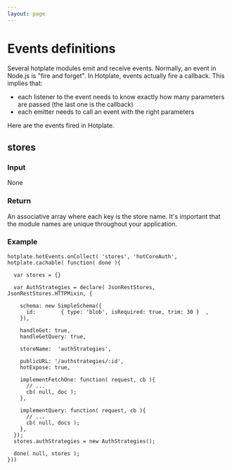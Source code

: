 ```yaml
---
layout: page
---
```


# Events definitions

Several hotplate modules emit and receive events. Normally, an event in Node.js is "fire and forget". In Hotplate, events actually fire a callback. This implies that:

* each listener to the event needs to know exactly how many parameters are passed (the last one is the callback)
* each emitter needs to call an event with the right parameters

Here are the events fired in Hotplate.

## stores

### Input

None

### Return

An associative array where each key is the store name. It's important that the module names are unique throughout your application.

### Example

    hotplate.hotEvents.onCollect( 'stores', 'hotCoreAuth', hotplate.cachable( function( done ){

      var stores = {}

      var AuthStrategies = declare( JsonRestStores, JsonRestStores.HTTPMixin, {

        schema: new SimpleSchema({
          id:        { type: 'blob', isRequired: true, trim: 30 }  ,
        }),

        handleGet: true,
        handleGetQuery: true,

        storeName:  'authStrategies',

        publicURL: '/authstrategies/:id',
        hotExpose: true,

        implementFetchOne: function( request, cb ){
          // ...
          cb( null, doc );
        },

        implementQuery: function( request, cb ){
          // ...
          cb( null, docs );
        },
      });
      stores.authStrategies = new AuthStrategies();

      done( null, stores );
    }))



